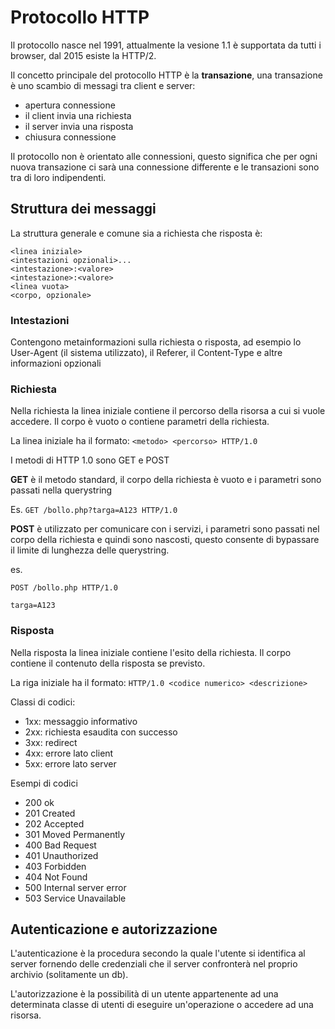 # Protocollo HTTP

Il protocollo nasce nel 1991, attualmente la vesione 1.1 è supportata da tutti i browser, dal 2015 esiste la HTTP/2.

Il concetto principale del protocollo HTTP è la __transazione__, una transazione è uno scambio di messagi tra client e server:

- apertura connessione
- il client invia una richiesta
- il server invia una risposta
- chiusura connessione

Il protocollo non è orientato alle connessioni, questo significa che per ogni nuova transazione ci sarà una connessione differente e le transazioni sono tra di loro indipendenti.

## Struttura dei messaggi

La struttura generale e comune sia a richiesta che risposta è:

```
<linea iniziale>
<intestazioni opzionali>...
<intestazione>:<valore>
<intestazione>:<valore>
<linea vuota>
<corpo, opzionale>
```
### Intestazioni

Contengono metainformazioni sulla richiesta o risposta, ad esempio lo User-Agent (il sistema utilizzato), il Referer, il Content-Type e altre informazioni opzionali

### Richiesta

Nella richiesta la linea iniziale contiene il percorso della risorsa a cui si vuole accedere. Il corpo è vuoto o contiene parametri della richiesta.

La linea iniziale ha il formato: `<metodo> <percorso> HTTP/1.0`

I metodi di HTTP 1.0 sono  GET e POST

__GET__ è il metodo standard, il corpo della richiesta è vuoto e i parametri sono passati nella querystring

Es. `GET /bollo.php?targa=A123 HTTP/1.0`

__POST__ è utilizzato per comunicare con i servizi, i parametri sono passati nel corpo della richiesta e quindi sono nascosti, questo consente di bypassare il limite di lunghezza delle querystring.

es.

```
POST /bollo.php HTTP/1.0

targa=A123
```

### Risposta

Nella risposta la linea iniziale contiene l'esito della richiesta. Il corpo contiene il contenuto della risposta se previsto.

La riga iniziale ha il formato: `HTTP/1.0 <codice numerico> <descrizione>`

Classi di codici:

- 1xx: messaggio informativo
- 2xx: richiesta esaudita con successo
- 3xx: redirect
- 4xx: errore lato client
- 5xx: errore lato server

Esempi di codici

- 200 ok
- 201 Created
- 202 Accepted
- 301 Moved Permanently
- 400 Bad Request
- 401 Unauthorized
- 403 Forbidden
- 404 Not Found
- 500 Internal server error
- 503 Service Unavailable

## Autenticazione e autorizzazione

L'autenticazione è la procedura secondo la quale l'utente si identifica al server fornendo delle credenziali che il server confronterà nel proprio archivio (solitamente un db).

L'autorizzazione è la possibilità di un utente appartenente ad una determinata classe di utenti di eseguire un'operazione o accedere ad una risorsa.

